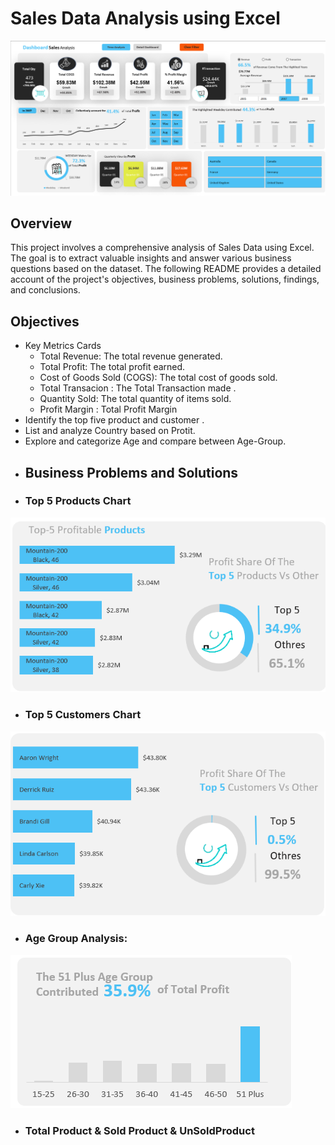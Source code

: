 # Sales Data Analysis using Excel
![](https://github.com/mina407/Excel_Project/blob/main/Main.png)
## Overview 
This project involves a comprehensive analysis of Sales Data using Excel. The goal is to extract valuable insights and answer various business questions based on the dataset. The following README provides a detailed account of the project's objectives, business problems, solutions, findings, and conclusions.
## Objectives
* Key Metrics Cards
  - Total Revenue: The total revenue generated.
  - Total Profit: The total profit earned.
  - Cost of Goods Sold (COGS): The total cost of goods sold.
  - Total Transacion : The Total Transaction made .
  - Quantity Sold: The total quantity of items sold.
  - Profit Margin : Total Profit Margin
* Identify the top five product and customer .
* List and analyze Country based on Protit.
* Explore and categorize Age and compare between Age-Group.
* ## Business Problems and Solutions
* ### Top 5 Products Chart
![](https://github.com/mina407/Excel_Project/blob/main/top%205%20products.png)
* ### Top 5 Customers Chart
![](https://github.com/mina407/Excel_Project/blob/main/top%205%20customers.png)
* ### Age Group Analysis:
![](https://github.com/mina407/Excel_Project/blob/main/Age.png)
* ### Total Product & Sold Product & UnSoldProduct
![]()




